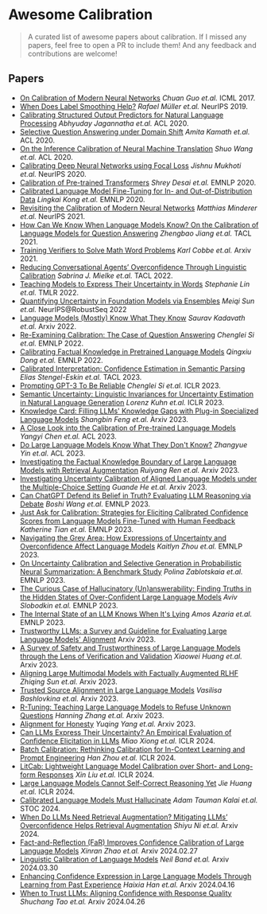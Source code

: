 # Awesome Calibration

> A curated list of awesome papers about calibration. If I missed any papers, feel free to open a PR to include them! And any feedback and contributions are welcome!

## Papers

- [On Calibration of Modern Neural Networks](https://arxiv.org/abs/1706.04599) *Chuan Guo et.al.* ICML 2017.
- [When Does Label Smoothing Help?](https://arxiv.org/pdf/1906.02629.pdf) *Rafael Müller et.al.* NeurIPS 2019.
- [Calibrating Structured Output Predictors for Natural Language Processing](https://aclanthology.org/2020.acl-main.188.pdf) *Abhyuday Jagannatha et.al.* ACL 2020.
- [Selective Question Answering under Domain Shift](https://aclanthology.org/2020.acl-main.503.pdf) *Amita Kamath et.al.* ACL 2020. 
- [On the Inference Calibration of Neural Machine Translation](https://aclanthology.org/2020.acl-main.278.pdf) *Shuo Wang et.al.* ACL 2020.
- [Calibrating Deep Neural Networks using Focal Loss](https://arxiv.org/abs/2002.09437) *Jishnu Mukhoti et.al.* NeurIPS 2020.
- [Calibration of Pre-trained Transformers](https://arxiv.org/abs/2003.07892) *Shrey Desai et.al.* EMNLP 2020.
- [Calibrated Language Model Fine-Tuning for In- and Out-of-Distribution Data](https://aclanthology.org/2020.emnlp-main.102.pdf) *Lingkai Kong et.al.* EMNLP 2020.
- [Revisiting the Calibration of Modern Neural Networks](https://arxiv.org/abs/2106.07998) *Matthias Minderer et.al.* NeurIPS 2021.
- [How Can We Know When Language Models Know? On the Calibration of Language Models for Question Answering](https://aclanthology.org/2021.tacl-1.57/) *Zhengbao Jiang et.al.* TACL 2021.
- [Training Verifiers to Solve Math Word Problems](https://arxiv.org/abs/2110.14168) *Karl Cobbe et.al.* Arxiv 2021.
- [Reducing Conversational Agents’ Overconfidence Through Linguistic Calibration](https://aclanthology.org/2022.tacl-1.50.pdf) *Sabrina J. Mielke et.al.* TACL 2022.
- [Teaching Models to Express Their Uncertainty in Words](https://arxiv.org/abs/2205.14334) *Stephanie Lin et.al.* TMLR 2022. 
- [Quantifying Uncertainty in Foundation Models via Ensembles](https://openreview.net/forum?id=LpBlkATV24M) *Meiqi Sun et.al.* NeurIPS@RobustSeq 2022
- [Language Models (Mostly) Know What They Know](https://arxiv.org/abs/2207.05221) *Saurav Kadavath et.al.* Arxiv 2022.
- [Re-Examining Calibration: The Case of Question Answering](https://arxiv.org/abs/2205.12507) *Chenglei Si et.al.* EMNLP 2022.
- [Calibrating Factual Knowledge in Pretrained Language Models](https://arxiv.org/abs/2210.03329) *Qingxiu Dong et.al.* EMNLP 2022.
- [Calibrated Interpretation: Confidence Estimation in Semantic Parsing](https://aclanthology.org/2023.tacl-1.69.pdf) *Elias Stengel-Eskin et.al.* TACL 2023.
- [Prompting GPT-3 To Be Reliable](https://arxiv.org/abs/2210.09150) *Chenglei Si et.al.* ICLR 2023.
- [Semantic Uncertainty: Linguistic Invariances for Uncertainty Estimation in Natural Language Generation](https://arxiv.org/abs/2302.09664) *Lorenz Kuhn et.al.* ICLR 2023.
- [Knowledge Card: Filling LLMs' Knowledge Gaps with Plug-in Specialized Language Models](https://arxiv.org/abs/2305.09955) *Shangbin Feng et.al.* Arxiv 2023.
- [A Close Look into the Calibration of Pre-trained Language Models](https://arxiv.org/abs/2211.00151) *Yangyi Chen et.al.* ACL 2023.
- [Do Large Language Models Know What They Don't Know?](https://arxiv.org/abs/2305.18153) *Zhangyue Yin et.al.* ACL 2023.
- [Investigating the Factual Knowledge Boundary of Large Language Models with Retrieval Augmentation](https://arxiv.org/abs/2307.11019) *Ruiyang Ren et.al.* Arxiv 2023.
- [Investigating Uncertainty Calibration of Aligned Language Models under the Multiple-Choice Setting](https://arxiv.org/abs/2310.11732) *Guande He et.al.* Arxiv 2023.
- [Can ChatGPT Defend its Belief in Truth? Evaluating LLM Reasoning via Debate](https://aclanthology.org/2023.findings-emnlp.795.pdf) *Boshi Wang et.al.* EMNLP 2023.
- [Just Ask for Calibration: Strategies for Eliciting Calibrated Confidence Scores from Language Models Fine-Tuned with Human Feedback](https://arxiv.org/pdf/2305.14975.pdf) *Katherine Tian et.al.* EMNLP 2023.
- [Navigating the Grey Area: How Expressions of Uncertainty and Overconfidence Affect Language Models](https://arxiv.org/abs/2302.13439) *Kaitlyn Zhou et.al.* EMNLP 2023.
- [On Uncertainty Calibration and Selective Generation in Probabilistic Neural Summarization: A Benchmark Study](https://aclanthology.org/2023.findings-emnlp.197/) *Polina Zablotskaia et.al.* EMNLP 2023.
- [The Curious Case of Hallucinatory (Un)answerability: Finding Truths in the Hidden States of Over-Confident Large Language Models](https://aclanthology.org/2023.emnlp-main.220.pdf) *Aviv Slobodkin et.al.* EMNLP 2023.
- [The Internal State of an LLM Knows When It's Lying](https://arxiv.org/abs/2304.13734) *Amos Azaria et.al.* EMNLP 2023.
- [Trustworthy LLMs: a Survey and Guideline for Evaluating Large Language Models' Alignment](https://arxiv.org/abs/2308.05374) Arxiv 2023.
- [A Survey of Safety and Trustworthiness of Large Language Models through the Lens of Verification and Validation](https://arxiv.org/abs/2305.11391) *Xiaowei Huang et.al.* Arxiv 2023.
- [Aligning Large Multimodal Models with Factually Augmented RLHF](https://arxiv.org/abs/2309.14525) *Zhiqing Sun et.al.* Arxiv 2023.
- [Trusted Source Alignment in Large Language Models](https://arxiv.org/abs/2311.06697) *Vasilisa Bashlovkina et.al.* Arxiv 2023.
- [R-Tuning: Teaching Large Language Models to Refuse Unknown Questions](https://arxiv.org/abs/2311.09677) *Hanning Zhang et.al.* Arxiv 2023.
- [Alignment for Honesty](https://arxiv.org/abs/2312.07000) *Yuqing Yang et.al.* Arxiv 2023.
- [Can LLMs Express Their Uncertainty? An Empirical Evaluation of Confidence Elicitation in LLMs](https://arxiv.org/abs/2306.13063) *Miao Xiong et.al.* ICLR 2024.
- [Batch Calibration: Rethinking Calibration for In-Context Learning and Prompt Engineering](https://arxiv.org/abs/2309.17249) *Han Zhou et.al.* ICLR 2024.
- [LitCab: Lightweight Language Model Calibration over Short- and Long-form Responses](https://arxiv.org/abs/2310.19208) *Xin Liu et.al.* ICLR 2024.
- [Large Language Models Cannot Self-Correct Reasoning Yet](https://arxiv.org/abs/2310.01798) *Jie Huang et.al.* ICLR 2024.
- [Calibrated Language Models Must Hallucinate](https://arxiv.org/abs/2311.14648) *Adam Tauman Kalai et.al.* STOC 2024.
- [When Do LLMs Need Retrieval Augmentation? Mitigating LLMs’ Overconfidence Helps Retrieval Augmentation](https://arxiv.org/pdf/2402.11457.pdf) *Shiyu Ni et.al.* Arxiv 2024.
- [Fact-and-Reflection (FaR) Improves Confidence Calibration of Large Language Models](https://arxiv.org/abs/2402.17124) *Xinran Zhao et.al.* Arxiv 2024.02.27
- [Linguistic Calibration of Language Models](https://arxiv.org/abs/2404.00474) *Neil Band et.al.* Arxiv 2024.03.30
- [Enhancing Confidence Expression in Large Language Models Through Learning from Past Experience](https://arxiv.org/abs/2404.10315) *Haixia Han et.al.* Arxiv 2024.04.16
- [When to Trust LLMs: Aligning Confidence with Response Quality](https://arxiv.org/abs/2404.17287) *Shuchang Tao et.al.* Arxiv 2024.04.26